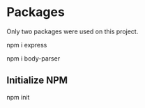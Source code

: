 # Packages

Only two packages were used on this project.

npm i express

npm i body-parser

## Initialize NPM

npm init

